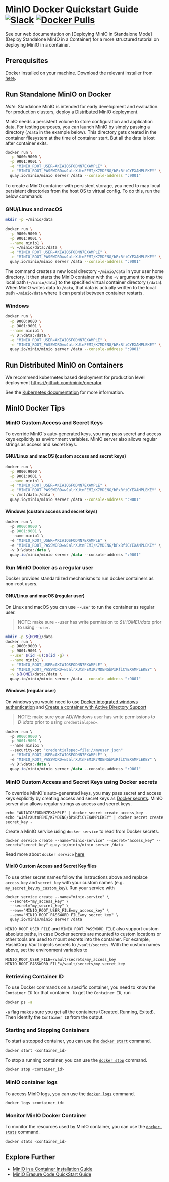 # MinIO Docker Quickstart Guide [![Slack](https://slack.min.io/slack?type=svg)](https://slack.min.io) [![Docker Pulls](https://img.shields.io/docker/pulls/minio/minio.svg?maxAge=604800)](https://hub.docker.com/r/minio/minio/)

See our web documentation on [Deploying MinIO in Standalone Mode](Deploy Standalone MinIO in a Container) for a more structured tutorial on deploying MinIO in a container.

## Prerequisites

Docker installed on your machine. Download the relevant installer from [here](https://www.docker.com/community-edition#/download).

## Run Standalone MinIO on Docker

*Note*: Standalone MinIO is intended for early development and evaluation. For production clusters, deploy a [Distributed](https://docs.min.io/community/minio-object-store/operations/deployments/baremetal-deploy-minio-as-a-container.html) MinIO deployment.

MinIO needs a persistent volume to store configuration and application data. For testing purposes, you can launch MinIO by simply passing a directory (`/data` in the example below). This directory gets created in the container filesystem at the time of container start. But all the data is lost after container exits.

```sh
docker run \
  -p 9000:9000 \
  -p 9001:9001 \
  -e "MINIO_ROOT_USER=AKIAIOSFODNN7EXAMPLE" \
  -e "MINIO_ROOT_PASSWORD=wJalrXUtnFEMI/K7MDENG/bPxRfiCYEXAMPLEKEY" \
  quay.io/minio/minio server /data --console-address ":9001"
```

To create a MinIO container with persistent storage, you need to map local persistent directories from the host OS to virtual config. To do this, run the below commands

### GNU/Linux and macOS

```sh
mkdir -p ~/minio/data

docker run \
  -p 9000:9000 \
  -p 9001:9001 \
  --name minio1 \
  -v ~/minio/data:/data \
  -e "MINIO_ROOT_USER=AKIAIOSFODNN7EXAMPLE" \
  -e "MINIO_ROOT_PASSWORD=wJalrXUtnFEMI/K7MDENG/bPxRfiCYEXAMPLEKEY" \
  quay.io/minio/minio server /data --console-address ":9001"
```

The command creates a new local directory `~/minio/data` in your user home directory. It then starts the MinIO container with the `-v` argument to map the local path (`~/minio/data`) to the specified virtual container directory (`/data`). When MinIO writes data to `/data`, that data is actually written to the local path `~/minio/data` where it can persist between container restarts.

### Windows

```sh
docker run \
  -p 9000:9000 \
  -p 9001:9001 \
  --name minio1 \
  -v D:\data:/data \
  -e "MINIO_ROOT_USER=AKIAIOSFODNN7EXAMPLE" \
  -e "MINIO_ROOT_PASSWORD=wJalrXUtnFEMI/K7MDENG/bPxRfiCYEXAMPLEKEY" \
  quay.io/minio/minio server /data --console-address ":9001"
```

## Run Distributed MinIO on Containers

We recommend kubernetes based deployment for production level deployment <https://github.com/minio/operator>.

See the [Kubernetes documentation](https://docs.min.io/community/minio-object-store/operations/deployments/kubernetes.html) for more information.

## MinIO Docker Tips

### MinIO Custom Access and Secret Keys

To override MinIO's auto-generated keys, you may pass secret and access keys explicitly as environment variables. MinIO server also allows regular strings as access and secret keys.

#### GNU/Linux and macOS (custom access and secret keys)

```sh
docker run \
  -p 9000:9000 \
  -p 9001:9001 \
  --name minio1 \
  -e "MINIO_ROOT_USER=AKIAIOSFODNN7EXAMPLE" \
  -e "MINIO_ROOT_PASSWORD=wJalrXUtnFEMI/K7MDENG/bPxRfiCYEXAMPLEKEY" \
  -v /mnt/data:/data \
  quay.io/minio/minio server /data --console-address ":9001"
```

#### Windows (custom access and secret keys)

```powershell
docker run \
  -p 9000:9000 \
  -p 9001:9001 \
  --name minio1 \
  -e "MINIO_ROOT_USER=AKIAIOSFODNN7EXAMPLE" \
  -e "MINIO_ROOT_PASSWORD=wJalrXUtnFEMI/K7MDENG/bPxRfiCYEXAMPLEKEY" \
  -v D:\data:/data \
  quay.io/minio/minio server /data --console-address ":9001"
```

### Run MinIO Docker as a regular user

Docker provides standardized mechanisms to run docker containers as non-root users.

#### GNU/Linux and macOS (regular user)

On Linux and macOS you can use `--user` to run the container as regular user.

> NOTE: make sure --user has write permission to *${HOME}/data* prior to using `--user`.

```sh
mkdir -p ${HOME}/data
docker run \
  -p 9000:9000 \
  -p 9001:9001 \
  --user $(id -u):$(id -g) \
  --name minio1 \
  -e "MINIO_ROOT_USER=AKIAIOSFODNN7EXAMPLE" \
  -e "MINIO_ROOT_PASSWORD=wJalrXUtnFEMIK7MDENGbPxRfiCYEXAMPLEKEY" \
  -v ${HOME}/data:/data \
  quay.io/minio/minio server /data --console-address ":9001"
```

#### Windows (regular user)

On windows you would need to use [Docker integrated windows authentication](https://success.docker.com/article/modernizing-traditional-dot-net-applications#integratedwindowsauthentication) and [Create a container with Active Directory Support](https://blogs.msdn.microsoft.com/containerstuff/2017/01/30/create-a-container-with-active-directory-support/)

> NOTE: make sure your AD/Windows user has write permissions to *D:\data* prior to using `credentialspec=`.

```powershell
docker run \
  -p 9000:9000 \
  -p 9001:9001 \
  --name minio1 \
  --security-opt "credentialspec=file://myuser.json"
  -e "MINIO_ROOT_USER=AKIAIOSFODNN7EXAMPLE" \
  -e "MINIO_ROOT_PASSWORD=wJalrXUtnFEMIK7MDENGbPxRfiCYEXAMPLEKEY" \
  -v D:\data:/data \
  quay.io/minio/minio server /data --console-address ":9001"
```

### MinIO Custom Access and Secret Keys using Docker secrets

To override MinIO's auto-generated keys, you may pass secret and access keys explicitly by creating access and secret keys as [Docker secrets](https://docs.docker.com/engine/swarm/secrets/). MinIO server also allows regular strings as access and secret keys.

```
echo "AKIAIOSFODNN7EXAMPLE" | docker secret create access_key -
echo "wJalrXUtnFEMI/K7MDENG/bPxRfiCYEXAMPLEKEY" | docker secret create secret_key -
```

Create a MinIO service using `docker service` to read from Docker secrets.

```
docker service create --name="minio-service" --secret="access_key" --secret="secret_key" quay.io/minio/minio server /data
```

Read more about `docker service` [here](https://docs.docker.com/engine/swarm/how-swarm-mode-works/services/)

#### MinIO Custom Access and Secret Key files

To use other secret names follow the instructions above and replace `access_key` and `secret_key` with your custom names (e.g. `my_secret_key`,`my_custom_key`). Run your service with

```
docker service create --name="minio-service" \
  --secret="my_access_key" \
  --secret="my_secret_key" \
  --env="MINIO_ROOT_USER_FILE=my_access_key" \
  --env="MINIO_ROOT_PASSWORD_FILE=my_secret_key" \
  quay.io/minio/minio server /data
```

`MINIO_ROOT_USER_FILE` and `MINIO_ROOT_PASSWORD_FILE` also support custom absolute paths, in case Docker secrets are mounted to custom locations or other tools are used to mount secrets into the container. For example, HashiCorp Vault injects secrets to `/vault/secrets`. With the custom names above, set the environment variables to

```
MINIO_ROOT_USER_FILE=/vault/secrets/my_access_key
MINIO_ROOT_PASSWORD_FILE=/vault/secrets/my_secret_key
```

### Retrieving Container ID

To use Docker commands on a specific container, you need to know the `Container ID` for that container. To get the `Container ID`, run

```sh
docker ps -a
```

`-a` flag makes sure you get all the containers (Created, Running, Exited). Then identify the `Container ID` from the output.

### Starting and Stopping Containers

To start a stopped container, you can use the [`docker start`](https://docs.docker.com/engine/reference/commandline/start/) command.

```sh
docker start <container_id>
```

To stop a running container, you can use the [`docker stop`](https://docs.docker.com/engine/reference/commandline/stop/) command.

```sh
docker stop <container_id>
```

### MinIO container logs

To access MinIO logs, you can use the [`docker logs`](https://docs.docker.com/engine/reference/commandline/logs/) command.

```sh
docker logs <container_id>
```

### Monitor MinIO Docker Container

To monitor the resources used by MinIO container, you can use the [`docker stats`](https://docs.docker.com/engine/reference/commandline/stats/) command.

```sh
docker stats <container_id>
```

## Explore Further

* [MinIO in a Container Installation Guide](https://docs.min.io/community/minio-object-store/operations/deployments/baremetal-deploy-minio-as-a-container.html)
* [MinIO Erasure Code QuickStart Guide](https://docs.min.io/community/minio-object-store/operations/concepts/erasure-coding.html)
